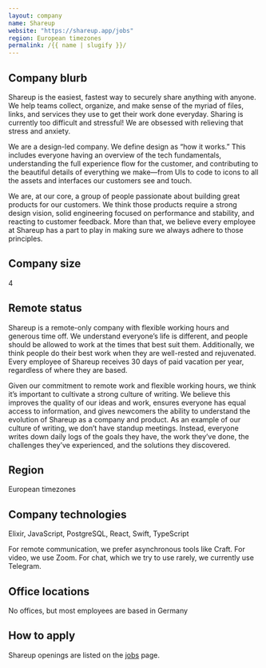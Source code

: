 ```yaml
---
layout: company
name: Shareup
website: "https://shareup.app/jobs"
region: European timezones
permalink: /{{ name | slugify }}/
---
```


## Company blurb

Shareup is the easiest, fastest way to securely share anything with anyone. We help teams collect, organize, and make sense of the myriad of files, links, and services they use to get their work done everyday. Sharing is currently too difficult and stressful! We are obsessed with relieving that stress and anxiety.

We are a design-led company. We define design as “how it works.” This includes everyone having an overview of the tech fundamentals, understanding the full experience flow for the customer, and contributing to the beautiful details of everything we make—from UIs to code to icons to all the assets and interfaces our customers see and touch.

We are, at our core, a group of people passionate about building great products for our customers. We think those products require a strong design vision, solid engineering focused on performance and stability, and reacting to customer feedback. More than that, we believe every employee at Shareup has a part to play in making sure we always adhere to those principles.

## Company size

4

## Remote status

Shareup is a remote-only company with flexible working hours and generous time off. We understand everyone’s life is different, and people should be allowed to work at the times that best suit them. Additionally, we think people do their best work when they are well-rested and rejuvenated. Every employee of Shareup receives 30 days of paid vacation per year, regardless of where they are based.

Given our commitment to remote work and flexible working hours, we think it’s important to cultivate a strong culture of writing. We believe this improves the quality of our ideas and work, ensures everyone has equal access to information, and gives newcomers the ability to understand the evolution of Shareup as a company and product. As an example of our culture of writing, we don’t have standup meetings. Instead, everyone writes down daily logs of the goals they have, the work they’ve done, the challenges they’ve experienced, and the solutions they discovered.

## Region

European timezones

## Company technologies

Elixir, JavaScript, PostgreSQL, React, Swift, TypeScript

For remote communication, we prefer asynchronous tools like Craft. For video, we use Zoom. For chat, which we try to use rarely, we currently use Telegram.

## Office locations

No offices, but most employees are based in Germany

## How to apply

Shareup openings are listed on the [jobs](https://shareup.app/jobs/) page.